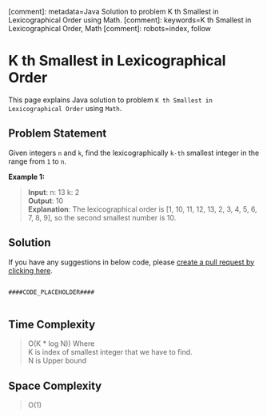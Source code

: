[comment]: metadata=Java Solution to problem K th Smallest in Lexicographical Order using Math.
[comment]: keywords=K th Smallest in Lexicographical Order, Math
[comment]: robots=index, follow


<h1>K th Smallest in Lexicographical Order</h1>
<p>
This page explains Java solution to problem <code class="inline">K th Smallest in Lexicographical Order</code> using <code class="inline">Math</code>.
</p>


<h2 class="heading">Problem Statement</h2>
<p>
Given integers <code class="inline">n</code> and <code class="inline">k</code>, find the lexicographically <code class="inline">k-th</code> smallest integer in the range from <code class="inline">1</code> to <code class="inline">n</code>.
</p>


<b>Example 1:</b>
<blockquote>
<p>
<b>Input</b>: n: 13  k: 2 <br/>
<b>Output</b>: 10 <br/>
<b>Explanation</b>: The lexicographical order is [1, 10, 11, 12, 13, 2, 3, 4, 5, 6, 7, 8, 9], so the second smallest number is 10. <br/>
</p>
</blockquote>


<h2 class="heading">Solution</h2>
If you have any suggestions in below code, please <a href="####LINK_PLACEHOLDER####" target="_blank" rel="noopener noreferrer" class="absolute">create a pull request by clicking here</a>.
<pre>
<code class="language-java">
####CODE_PLACEHOLDER####
</code>
</pre>


<h2 class="heading">Time Complexity</h2>
<blockquote>
<p>
O(K * log N)) Where <br />
K is index of smallest integer that we have to find. <br />
N is Upper bound
</p>
</blockquote>


<h2 class="heading">Space Complexity</h2>
<blockquote>
<p>O(1)</p>
</blockquote>